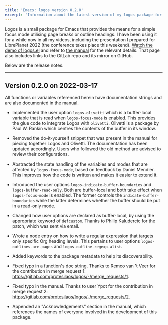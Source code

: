 ```yaml
---
title: 'Emacs: logos version 0.2.0'
excerpt: 'Information about the latest version of my logos package for GNU Emacs.'
---
```


Logos is a small package for Emacs that provides the means for a simple
focus mode utilising page breaks or outline headings.  I have been using
it for a while now in all my videos, including the presentation I
prepared for LibrePlanet 2022 (the conference takes place this weekend).
[Watch the demo of logos.el](https://protesilaos.com/codelog/2022-03-11-emacs-logos-demo/)
and refer to [the manual](https://protesilaos.com/emacs/logos) for the
relevant details.  That page also includes links to the GitLab repo and
its mirror on GitHub.

Below are the release notes.

* * *

## Version 0.2.0 on 2022-03-17

All functions or variables referenced herein have documentation strings
and are also documented in the manual.

-   Implemented the user option `logos-olivetti` which is a buffer-local
    variable that is read when `logos-focus-mode` is enabled.  This
    provides the glue code to integrate Logos with `olivetti`.  Olivetti
    is a package by Paul W. Rankin which centres the contents of the
    buffer in its window.

-   Removed the do-it-yourself snippet that was present in the manual for
    piecing together Logos and Olivetti.  The documentation has been
    updated accordingly.  Users who followed the old method are advised to
    review their configurations.

-   Abstracted the state handling of the variables and modes that are
    affected by `logos-focus-mode`, based on feedback by Daniel Mendler.
    This improves how the code is written and makes it easier to extend
    it.

-   Introduced the user options `logos-indicate-buffer-boundaries` and
    `logos-buffer-read-only`.  Both are buffer-local and both take effect
    when `logos-focus-mode` is enabled.  The former controls the
    `indicate-buffer-boundaries` while the latter determines whether the
    buffer should be put in a read-only mode.

-   Changed how user options are declared as buffer-local, by using the
    appropriate keyword of `defcustom`.  Thanks to Philip Kaludercic for
    the patch, which was sent via email.

-   Wrote a node entry on how to write a regular expression that targets
    only specific Org heading levels.  This pertains to user options
    `logos-outlines-are-pages` and `logos-outline-regexp-alist`.

-   Added keywords to the package metadata to help its discoverability.

-   Fixed typo in a function's doc string.  Thanks to Remco van 't Veer
    for the contribution in merge request 1:
    <https://gitlab.com/protesilaos/logos/-/merge_requests/1>.

-   Fixed typo in the manual.  Thanks to user Ypot for the contribution in
    merge request 2:
    <https://gitlab.com/protesilaos/logos/-/merge_requests/2>.

-   Appended an "Acknowledgements" section in the manual, which references
    the names of everyone involved in the development of this package.
